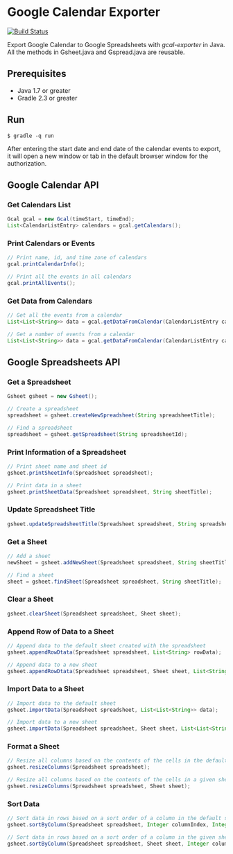 # Google Calendar Exporter

[![Build Status](https://travis-ci.org/ken-hu/gcal-exporter.svg?branch=master)](https://travis-ci.org/ken-hu/gcal-exporter)

Export Google Calendar to Google Spreadsheets with _gcal-exporter_ in Java. All the methods in Gsheet.java and Gspread.java are reusable.


## Prerequisites

* Java 1.7 or greater
* Gradle 2.3 or greater

## Run

```
$ gradle -q run
```
After entering the start date and end date of the calendar events to export, it will open a new window or tab in the default browser window for the authorization.

## Google Calendar API

### Get Calendars List
```java
Gcal gcal = new Gcal(timeStart, timeEnd);
List<CalendarListEntry> calendars = gcal.getCalendars();
```

### Print Calendars or Events
```java
// Print name, id, and time zone of calendars
gcal.printCalendarInfo();

// Print all the events in all calendars
gcal.printAllEvents();
```

### Get Data from Calendars
```java
// Get all the events from a calendar
List<List<String>> data = gcal.getDataFromCalendar(CalendarListEntry calendar);

// Get a number of events from a calendar
List<List<String>> data = gcal.getDataFromCalendar(CalendarListEntry calendar, Integer numberOfEvents);
```

## Google Spreadsheets API

### Get a Spreadsheet
```java
Gsheet gsheet = new Gsheet();

// Create a spreadsheet
spreadsheet = gsheet.createNewSpreadsheet(String spreadsheetTitle);

// Find a spreadsheet
spreadsheet = gsheet.getSpreadsheet(String spreadsheetId);
```

### Print Information of a Spreadsheet
```java
// Print sheet name and sheet id
gsheet.printSheetInfo(Spreadsheet spreadsheet);

// Print data in a sheet
gsheet.printSheetData(Spreadsheet spreadsheet, String sheetTitle);
```

### Update Spreadsheet Title
```java
gsheet.updateSpreadsheetTitle(Spreadsheet spreadsheet, String spreadsheetTitle);
```

### Get a Sheet
```java
// Add a sheet
newSheet = gsheet.addNewSheet(Spreadsheet spreadsheet, String sheetTitle);

// Find a sheet
sheet = gsheet.findSheet(Spreadsheet spreadsheet, String sheetTitle);
```

### Clear a Sheet
```java
gsheet.clearSheet(Spreadsheet spreadsheet, Sheet sheet);
```

### Append Row of Data to a Sheet
```java
// Append data to the default sheet created with the spreadsheet
gsheet.appendRowDtata(Spreadsheet spreadsheet, List<String> rowData);

// Append data to a new sheet
gsheet.appendRowDtata(Spreadsheet spreadsheet, Sheet sheet, List<String> rowData);
```

### Import Data to a Sheet
```java
// Import data to the default sheet
gsheet.importData(Spreadsheet spreadsheet, List<List<String>> data);

// Import data to a new sheet
gsheet.importData(Spreadsheet spreadsheet, Sheet sheet, List<List<String>> data);
```

### Format a Sheet
```java
// Resize all columns based on the contents of the cells in the default sheet
gsheet.resizeColumns(Spreadsheet spreadsheet);

// Resize all columns based on the contents of the cells in a given sheet
gsheet.resizeColumns(Spreadsheet spreadsheet, Sheet sheet);
```

### Sort Data
```java
// Sort data in rows based on a sort order of a column in the default sheet
gsheet.sortByColumn(Spreadsheet spreadsheet, Integer columnIndex, Integer startRowIndex, String sortSpec);

// Sort data in rows based on a sort order of a column in the given sheet
gsheet.sortByColumn(Spreadsheet spreadsheet, Sheet sheet, Integer columnIndex, Integer startRowIndex, String sortSpec);
```